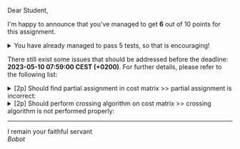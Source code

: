 Dear Student,

I'm happy to announce that you've managed to get **6** out of 10 points for this assignment.
<details><summary>You have already managed to pass 5 tests, so that is encouraging!</summary>&emsp;☑&nbsp;[1p] Maximization problem should be converted to minimization problem<br>&emsp;☑&nbsp;[1p] Rectangular problem should be padded with constant to make it square<br>&emsp;☑&nbsp;[2p] Simplex should be able to solve assignment problems<br>&emsp;☑&nbsp;[1p] Should subtract min values in every row and column in cost matrix<br>&emsp;☑&nbsp;[1p] Should create proper assignment based on dict of assignments</details>

There still exist some issues that should be addressed before the deadline: **2023-05-10 07:59:00 CEST (+0200)**. For further details, please refer to the following list:

<details><summary>[2p] Should find partial assignment in cost matrix &gt;&gt; partial assignment is incorrect:</summary>- got: {}<br>&nbsp;- got assignment for only 0 workers, expected to assign 3 workers<br>- for cost matrix: <br>&nbsp;&nbsp;&nbsp;&nbsp;[[0 3 4]<br>&nbsp;&nbsp;&nbsp;&nbsp;&nbsp;[1 0 0]<br>&nbsp;&nbsp;&nbsp;&nbsp;&nbsp;[3 3 0]]</details>
<details><summary>[2p] Should perform crossing algorithm on cost matrix &gt;&gt; crossing algorithm is not performed properly:</summary>- got: <br>&nbsp;&nbsp;&nbsp;&nbsp;[[-3  9 -3  1]<br>&nbsp;&nbsp;&nbsp;&nbsp;&nbsp;[ 0  3  0  0]<br>&nbsp;&nbsp;&nbsp;&nbsp;&nbsp;[ 0  3  0  0]<br>&nbsp;&nbsp;&nbsp;&nbsp;&nbsp;[-3  3  2  0]]<br>- expected: <br>&nbsp;&nbsp;&nbsp;&nbsp;[[1 9 0 4]<br>&nbsp;&nbsp;&nbsp;&nbsp;&nbsp;[0 6 5 0]<br>&nbsp;&nbsp;&nbsp;&nbsp;&nbsp;[3 0 0 0]<br>&nbsp;&nbsp;&nbsp;&nbsp;&nbsp;[0 2 4 2]]<br>- for cost matrix: <br>&nbsp;&nbsp;&nbsp;&nbsp;[[0 9 0 4]<br>&nbsp;&nbsp;&nbsp;&nbsp;&nbsp;[0 7 6 1]<br>&nbsp;&nbsp;&nbsp;&nbsp;&nbsp;[2 0 0 0]<br>&nbsp;&nbsp;&nbsp;&nbsp;&nbsp;[0 3 5 3]]<br>- and partial assignment: {1: 0, 0: 2, 2: 1}</details>

-----------
I remain your faithful servant\
_Bobot_